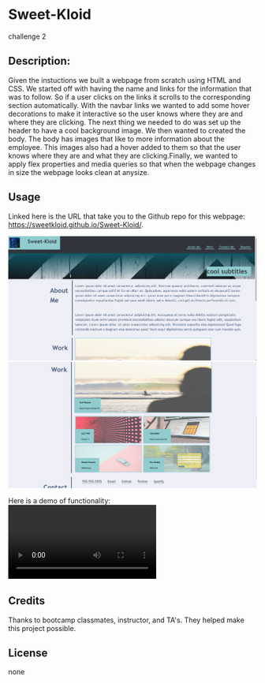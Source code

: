 # Sweet-Kloid
challenge 2

## Description:

Given the instuctions we built a webpage from scratch using HTML and CSS. We started off with having the name and links for the information that was to follow. So if a user clicks on the links it scrolls to the corresponding section automatically. With the navbar links we wanted to add some hover decorations to make it interactive so the user knows where they are and where they are clicking. The next thing we needed to do was set up the header to have a cool background image. We then wanted to created the body. The body has images that like to more information about the employee. This images also had a hover added to them so that the user knows where they are and what they are clicking.Finally, we wanted to apply flex properties and media queries so that when the webpage changes in size the webpage looks clean at anysize.

## Usage

Linked here is the URL that take you to the Github repo for this webpage: https://sweetkloid.github.io/Sweet-Kloid/.

![screenshot1](assets/images/screen1.PNG)
![screenshot2](assets/images/screen2.PNG)

Here is a demo of functionality: 
![demo](assets/images/Sweet-Kloid.mp4)
## Credits

Thanks to bootcamp classmates, instructor, and TA's. They helped make this project possible.

## License

none